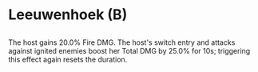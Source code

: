 # Leeuwenhoek (B)

## 

The host gains 20.0% Fire DMG. The host's switch entry and attacks against ignited enemies boost her Total DMG by 25.0% for 10s; triggering this effect again resets the duration.